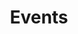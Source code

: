 ---
title: "Events"
description: We regularly run different events for our community and members of the public. These include workshops which you can actively participate in, online webinars and lectures, brainstorming sessions for people with common interests, monthly meet-ups, and more. All events (past, present, and future) will be listed on this page, we hope to see you there!
tags: ["index"]
type: event
---